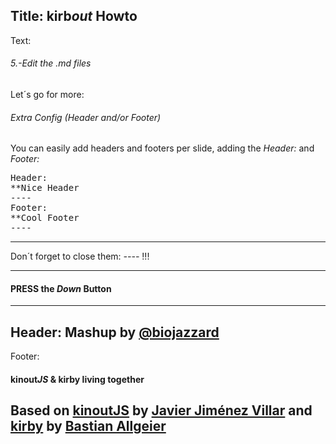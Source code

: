 Title: kirb*out* Howto
----
Text:
###### 5.-Edit the *.md* files
Let´s go for more:

###### Extra Config (Header and/or Footer)
You can easily add headers and footers per slide, adding the *Header:* and *Footer:*
<pre>Header:
&#42;&#42;Nice Header
&#45;&#45;&#45;&#45;
Footer:
&#42;&#42;Cool Footer
&#45;&#45;&#45;&#45;</pre>
* * *
Don´t forget to close them: *&#45;&#45;&#45;&#45;* !!!
* * *
#### PRESS the *Down* Button
----
Header:
Mashup by [@biojazzard](https://github.com/biojazzard)
----
Footer:
#### kinout*JS* & kirby living together
Based on [kinoutJS](https://github.com/soyjavi/Kinout) by [Javier Jiménez Villar](https://github.com/soyjavi) and [kirby](https://github.com/bastianallgeier/kirbycms) by [Bastian Allgeier](https://github.com/bastianallgeier)
----
